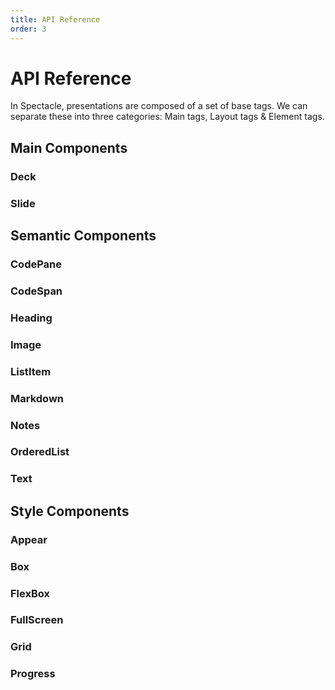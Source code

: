```yaml
---
title: API Reference
order: 3
---
```


<a name="api-reference"></a>

# API Reference

In Spectacle, presentations are composed of a set of base tags. We can separate these into three categories: Main tags, Layout tags & Element tags.

<a name="main-components"></a>

## Main Components

<a name="deck"></a>

### Deck

<a name="slide"></a>

### Slide

<a name="semantic-components"></a>

## Semantic Components

<a name="codepane"></a>

### CodePane

<a name="codespan"></a>

### CodeSpan

<a name="heading"></a>

### Heading

<a name="image"></a>

### Image

<a name="listitem"></a>

### ListItem

<a name="markdown"></a>

### Markdown

<a name="notes"></a>

### Notes

<a name="orderedlist"></a>

### OrderedList

<a name="text"></a>

### Text

<a name="style-components"></a>

## Style Components

<a name="appear"></a>

### Appear

<a name="box"></a>

### Box

<a name="flexbox"></a>

### FlexBox

<a name="fullscreen"></a>

### FullScreen

<a name="grid"></a>

### Grid

<a name="progress"></a>

### Progress
